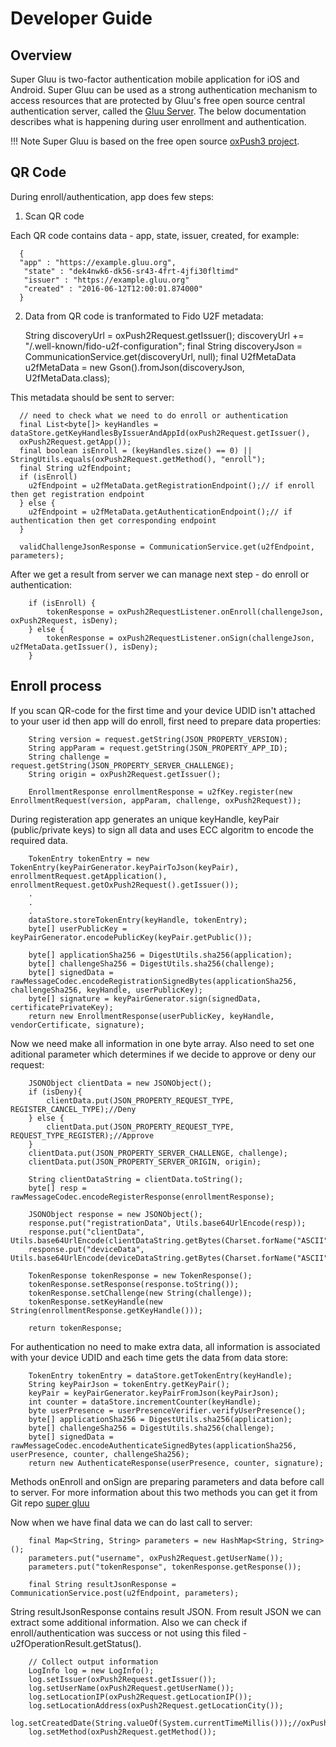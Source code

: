 # Developer Guide

## Overview
Super Gluu is two-factor authentication mobile application for iOS and Android. Super Gluu can be used as a strong authentication mechanism to access resources that are protected by Gluu's free open source central authentication server, called the [Gluu Server](https://gluu.org/gluu-server). The below documentation describes what is happening during user enrollment and authentication. 

!!! Note
    Super Gluu is based on the free open source [oxPush3 project](https://github.com/GluuFederation/oxPush3). 

## QR Code
During enroll/authentication, app does few steps:
  
  1) Scan QR code
  
  Each QR code contains data - app, state, issuer, created, for example:
  
      {
      "app" : "https://example.gluu.org",
       "state" : "dek4nwk6-dk56-sr43-4frt-4jfi30fltimd"
       "issuer" : "https://example.gluu.org"
       "created" : "2016-06-12T12:00:01.874000"
      }
  
  2) Data from QR code is tranformated to Fido U2F metadata:
  
      String discoveryUrl = oxPush2Request.getIssuer();
      discoveryUrl += "/.well-known/fido-u2f-configuration";
      final String discoveryJson = CommunicationService.get(discoveryUrl, null);
      final U2fMetaData u2fMetaData = new Gson().fromJson(discoveryJson, U2fMetaData.class);
  
  This metadata should be sent to server:
  
      // need to check what we need to do enroll or authentication
      final List<byte[]> keyHandles = dataStore.getKeyHandlesByIssuerAndAppId(oxPush2Request.getIssuer(),
      oxPush2Request.getApp());
      final boolean isEnroll = (keyHandles.size() == 0) || StringUtils.equals(oxPush2Request.getMethod(), "enroll");
      final String u2fEndpoint;
      if (isEnroll) 
        u2fEndpoint = u2fMetaData.getRegistrationEndpoint();// if enroll then get registration endpoint
      } else {
        u2fEndpoint = u2fMetaData.getAuthenticationEndpoint();// if authentication then get corresponding endpoint
      }
      
      validChallengeJsonResponse = CommunicationService.get(u2fEndpoint, parameters);
    
  
  After we get a result from server we can manage next step - do enroll or authentication:
  
        if (isEnroll) {
            tokenResponse = oxPush2RequestListener.onEnroll(challengeJson, oxPush2Request, isDeny);
        } else {
            tokenResponse = oxPush2RequestListener.onSign(challengeJson, u2fMetaData.getIssuer(), isDeny);
        }
        
## Enroll process
  
If you scan QR-code for the first time and your device UDID isn't attached to your user id then app will do enroll, first need to prepare data properties:
  
        String version = request.getString(JSON_PROPERTY_VERSION);
        String appParam = request.getString(JSON_PROPERTY_APP_ID);
        String challenge = request.getString(JSON_PROPERTY_SERVER_CHALLENGE);
        String origin = oxPush2Request.getIssuer();

        EnrollmentResponse enrollmentResponse = u2fKey.register(new EnrollmentRequest(version, appParam, challenge, oxPush2Request));
        
  
During registeration app generates an unique keyHandle, keyPair (public/private keys) to sign all data and uses ECC algoritm to encode the required data.
  
        TokenEntry tokenEntry = new TokenEntry(keyPairGenerator.keyPairToJson(keyPair), enrollmentRequest.getApplication(), enrollmentRequest.getOxPush2Request().getIssuer());
        .
        .
        .
        dataStore.storeTokenEntry(keyHandle, tokenEntry);
        byte[] userPublicKey = keyPairGenerator.encodePublicKey(keyPair.getPublic());

        byte[] applicationSha256 = DigestUtils.sha256(application);
        byte[] challengeSha256 = DigestUtils.sha256(challenge);
        byte[] signedData = rawMessageCodec.encodeRegistrationSignedBytes(applicationSha256, challengeSha256, keyHandle, userPublicKey);
        byte[] signature = keyPairGenerator.sign(signedData, certificatePrivateKey);
        return new EnrollmentResponse(userPublicKey, keyHandle, vendorCertificate, signature);

Now we need make all information in one byte array. Also need to set one aditional parameter which determines if we decide to approve or deny our request:
  
        JSONObject clientData = new JSONObject();
        if (isDeny){
            clientData.put(JSON_PROPERTY_REQUEST_TYPE, REGISTER_CANCEL_TYPE);//Deny
        } else {
            clientData.put(JSON_PROPERTY_REQUEST_TYPE, REQUEST_TYPE_REGISTER);//Approve
        }
        clientData.put(JSON_PROPERTY_SERVER_CHALLENGE, challenge);
        clientData.put(JSON_PROPERTY_SERVER_ORIGIN, origin);

        String clientDataString = clientData.toString();
        byte[] resp = rawMessageCodec.encodeRegisterResponse(enrollmentResponse);
        
        JSONObject response = new JSONObject();
        response.put("registrationData", Utils.base64UrlEncode(resp));
        response.put("clientData", Utils.base64UrlEncode(clientDataString.getBytes(Charset.forName("ASCII"))));
        response.put("deviceData", Utils.base64UrlEncode(deviceDataString.getBytes(Charset.forName("ASCII"))));

        TokenResponse tokenResponse = new TokenResponse();
        tokenResponse.setResponse(response.toString());
        tokenResponse.setChallenge(new String(challenge));
        tokenResponse.setKeyHandle(new String(enrollmentResponse.getKeyHandle()));

        return tokenResponse;

For authentication no need to make extra data, all information is associated with your device UDID and each time gets the data from data store:
  
        TokenEntry tokenEntry = dataStore.getTokenEntry(keyHandle);
        String keyPairJson = tokenEntry.getKeyPair();
        keyPair = keyPairGenerator.keyPairFromJson(keyPairJson);
        int counter = dataStore.incrementCounter(keyHandle);
        byte userPresence = userPresenceVerifier.verifyUserPresence();
        byte[] applicationSha256 = DigestUtils.sha256(application);
        byte[] challengeSha256 = DigestUtils.sha256(challenge);
        byte[] signedData = rawMessageCodec.encodeAuthenticateSignedBytes(applicationSha256, userPresence, counter, challengeSha256);
        return new AuthenticateResponse(userPresence, counter, signature);

Methods onEnroll and onSign are preparing parameters and data before call to server. For more information about this two methods you can get it from Git repo [super gluu](https://github.com/GluuFederation/super-gluu.)
  
Now when we have final data we can do last call to server:
  
        final Map<String, String> parameters = new HashMap<String, String>();
        parameters.put("username", oxPush2Request.getUserName());
        parameters.put("tokenResponse", tokenResponse.getResponse());
        
        final String resultJsonResponse = CommunicationService.post(u2fEndpoint, parameters);
  
String resultJsonResponse contains result JSON. From result JSON we can extract some additional information. Also we can check if enroll/authentication was success or not using this filed - u2fOperationResult.getStatus().
  
        // Collect output information
        LogInfo log = new LogInfo();
        log.setIssuer(oxPush2Request.getIssuer());
        log.setUserName(oxPush2Request.getUserName());
        log.setLocationIP(oxPush2Request.getLocationIP());
        log.setLocationAddress(oxPush2Request.getLocationCity());
        log.setCreatedDate(String.valueOf(System.currentTimeMillis()));//oxPush2Request.getCreated());
        log.setMethod(oxPush2Request.getMethod());

